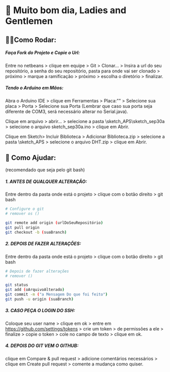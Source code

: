 # 🧐 Muito bom dia, Ladies and Gentlemen


## 👷‍♂️Como Rodar:

##### Faça Fork do Projeto e Copie o Url:

Entre no netbeans > clique em equipe > Git > Clonar... > Insira a url do seu repositório, a senha do seu repositório, pasta para onde vai ser clonado >  próximo > marque a ramificação > próximo > escolha o diretório > finalizar.



##### Tendo o Arduino em Mãos:

Abra o Arduino IDE > clique em Ferramentas > Placa:"" > Selecione sua placa > Porta > Selecione sua Porta (Lembrar que caso sua porta seja diferente de COM3, será necessário alterar no Serial.java).

Clique em arquivo > abrir... > selecione a pasta \sketch_APS\sketch_sep30a > selecione o arquivo sketch_sep30a.ino > clique em Abrir.

Clique em Sketch> Incluir Biblioteca > Adicionar Biblioteca.zip > selecione a pasta \sketch_APS > selecione o arquivo DHT.zip > clique em Abrir.


## 🥳 Como Ajudar:

(recomendado que seja pelo git bash)



##### 1. ANTES DE QUALQUER ALTERAÇÃO:

Entre dentro da pasta onde está o projeto > clique com o botão direito > git bash

``````bash
# Configure o git
# remover os ()

git remote add origin (urlDoSeuRepositório)
git pull origin
git checkout -b (suaBranch)

``````


##### 2. DEPOIS DE FAZER ALTERAÇÕES:

Entre dentro da pasta onde está o projeto > clique com o botão direito > git bash

``````bash
# Depois de fazer alterações
# remover ()

git status
git add (oArquivoAlterado)
git commit -m ("a Mensagem Do que foi feito")
git push -u origin (suaBranch)
``````


##### 3. CASO PEÇA O LOGIN DO SSH:

Coloque seu user name > clique em ok > entre em https://github.com/settings/tokens > crie um token > de permissões a ele > finalize > copie o token > cole no campo de texto > clique em ok.



##### 4. DEPOIS DO GIT VEM O GITHUB:

clique em Compare & pull request > adicione comentários necessários > clique em Create pull request > comente a mudança como quiser.
